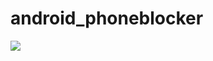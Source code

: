 # android_phoneblocker         
![](https://cdn.discordapp.com/attachments/802932825887866904/918078464731512872/ezgif.com-gif-maker.gif?width=150&height=150)       
            
          
